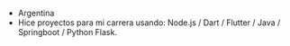 
-  Argentina 
-  Hice proyectos para mi carrera usando: Node.js / Dart / Flutter / Java / Springboot / Python Flask.


<!---
elmauron/elmauron is a ✨ special ✨ repository because its `README.md` (this file) appears on your GitHub profile.
You can click the Preview link to take a look at your changes.
--->

